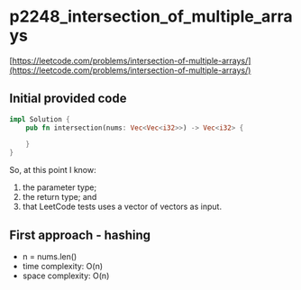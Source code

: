 # p2248_intersection_of_multiple_arrays
[https://leetcode.com/problems/intersection-of-multiple-arrays/](https://leetcode.com/problems/intersection-of-multiple-arrays/)

## Initial provided code
```Rust
impl Solution {
    pub fn intersection(nums: Vec<Vec<i32>>) -> Vec<i32> {
        
    }
}
```

So, at this point I know:
1. the parameter type;
2. the return type; and 
3. that LeetCode tests uses a vector of vectors as input.

## First approach - hashing

- n = nums.len()
- time complexity: O(n)
- space complexity: O(n)

